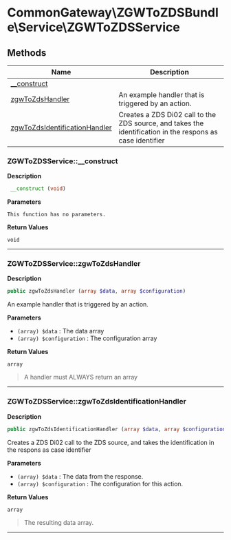 # CommonGateway\ZGWToZDSBundle\Service\ZGWToZDSService

## Methods

| Name | Description |
|------|-------------|
|[\_\_construct](#zgwtozdsservice__construct)||
|[zgwToZdsHandler](#zgwtozdsservicezgwtozdshandler)|An example handler that is triggered by an action.|
|[zgwToZdsIdentificationHandler](#zgwtozdsservicezgwtozdsidentificationhandler)|Creates a ZDS Di02 call to the ZDS source, and takes the identification in the respons as case identifier|

### ZGWToZDSService::\_\_construct

**Description**

```php
 __construct (void)
```

**Parameters**

`This function has no parameters.`

**Return Values**

`void`

<hr />

### ZGWToZDSService::zgwToZdsHandler

**Description**

```php
public zgwToZdsHandler (array $data, array $configuration)
```

An example handler that is triggered by an action.

**Parameters**

*   `(array) $data`
    : The data array
*   `(array) $configuration`
    : The configuration array

**Return Values**

`array`

> A handler must ALWAYS return an array

<hr />

### ZGWToZDSService::zgwToZdsIdentificationHandler

**Description**

```php
public zgwToZdsIdentificationHandler (array $data, array $configuration)
```

Creates a ZDS Di02 call to the ZDS source, and takes the identification in the respons as case identifier

**Parameters**

*   `(array) $data`
    : The data from the response.
*   `(array) $configuration`
    : The configuration for this action.

**Return Values**

`array`

> The resulting data array.

<hr />
